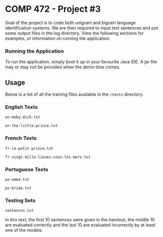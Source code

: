 # COMP 472 - Project #3

Goal of the project is to code both unigram and bigram language identification systems. We are then required to input test sentences and put some output files in the log directory. View the following sections for examples, or information on running the application.

### Running the Application

To run the application, simply boot it up in your favourite Java IDE. A jar file may or may not be provided when the demo time comes.

## Usage

Below is a list of all the training files available in the `/texts` directory.

### English Texts

`en-moby-dick.txt`

`en-the-little-prince.txt`

### French Texts

`fr-le-petit-prince.txt`

`fr-vingt-mille-lieues-sous-les-mers.txt`

### Portuguese Texts

`po-emma.txt`

`po-brida.txt`

### Testing Sets

`sentences.txt`

In this text, the first 10 sentences were given in the handout, the middle 10 are evaluated correctly and the last 10 are evaluated incorrectly by at least one of the models.